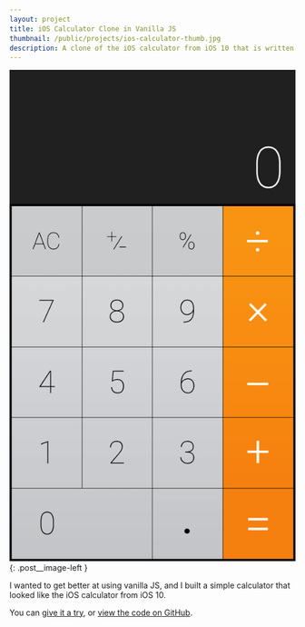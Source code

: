 ```yaml
---
layout: project
title: iOS Calculator Clone in Vanilla JS
thumbnail: /public/projects/ios-calculator-thumb.jpg
description: A clone of the iOS calculator from iOS 10 that is written in vanilla JS.
---
```


![ibaDatawyzer-ICC](/public/projects/ios-calculator.png){: .post__image-left }

I wanted to get better at using vanilla JS, and I built a simple calculator that looked like the iOS calculator from iOS 10.

You can [give it a try](https://evrim.io/ios-calculator), or [view the code on GitHub](https://github.com/evrimfeyyaz/ios-calculator).

